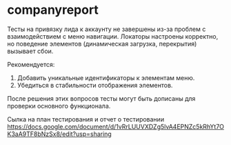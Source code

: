 # companyreport
Тесты на привязку лида к аккаунту не завершены из-за проблем с взаимодействием с меню навигации. Локаторы настроены корректно, но поведение элементов (динамическая загрузка, перекрытия) вызывает сбои. 

Рекомендуется:
1. Добавить уникальные идентификаторы к элементам меню.
2. Убедиться в стабильности отображения элементов.

После решения этих вопросов тесты могут быть дописаны для проверки основного функционала.

Сылка на план тестирования и отчет о тестировании
https://docs.google.com/document/d/1vRrLUUVXDZg5lvA4EPNZc5kRhYt7OK3aA9TF8bNzSx8/edit?usp=sharing
